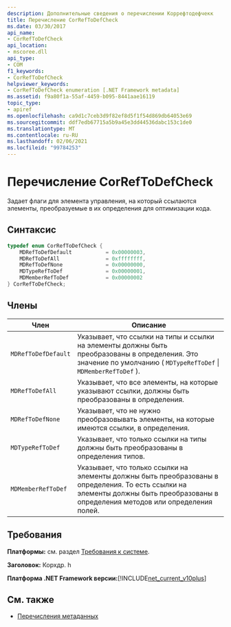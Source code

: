 ```yaml
---
description: Дополнительные сведения о перечислении Коррефтодефчекк
title: Перечисление CorRefToDefCheck
ms.date: 03/30/2017
api_name:
- CorRefToDefCheck
api_location:
- mscoree.dll
api_type:
- COM
f1_keywords:
- CorRefToDefCheck
helpviewer_keywords:
- CorRefToDefCheck enumeration [.NET Framework metadata]
ms.assetid: f9a80f1a-55af-4459-b095-8441aae16119
topic_type:
- apiref
ms.openlocfilehash: ca9d1c7ceb3d9f82ef8d5f1f54d869db64053e69
ms.sourcegitcommit: ddf7edb67715a5b9a45e3dd44536dabc153c1de0
ms.translationtype: MT
ms.contentlocale: ru-RU
ms.lasthandoff: 02/06/2021
ms.locfileid: "99784253"
---
```

# <a name="correftodefcheck-enumeration"></a>Перечисление CorRefToDefCheck

Задает флаги для элемента управления, на который ссылаются элементы, преобразуемые в их определения для оптимизации кода.  
  
## <a name="syntax"></a>Синтаксис  
  
```cpp  
typedef enum CorRefToDefCheck {  
    MDRefToDefDefault           = 0x00000003,  
    MDRefToDefAll               = 0xffffffff,  
    MDRefToDefNone              = 0x00000000,  
    MDTypeRefToDef              = 0x00000001,  
    MDMemberRefToDef            = 0x00000002  
} CorRefToDefCheck;  
```  
  
## <a name="members"></a>Члены  
  
|Член|Описание|  
|------------|-----------------|  
|`MDRefToDefDefault`|Указывает, что ссылки на типы и ссылки на элементы должны быть преобразованы в определения. Это значение по умолчанию ( `MDTypeRefToDef` &#124; `MDMemberRefToDef` ).|  
|`MDRefToDefAll`|Указывает, что все элементы, на которые указывают ссылки, должны быть преобразованы в определения.|  
|`MDRefToDefNone`|Указывает, что не нужно преобразовывать элементы, на которые имеются ссылки, в определения.|  
|`MDTypeRefToDef`|Указывает, что только ссылки на типы должны быть преобразованы в определения типов.|  
|`MDMemberRefToDef`|Указывает, что только ссылки на элементы должны быть преобразованы в определения. То есть ссылки на элементы должны быть преобразованы в определения методов или определения полей.|  
  
## <a name="requirements"></a>Требования  

 **Платформы:** см. раздел [Требования к системе](../../get-started/system-requirements.md).  
  
 **Заголовок:** Корхдр. h  
  
 **Платформа .NET Framework версии:**[!INCLUDE[net_current_v10plus](../../../../includes/net-current-v10plus-md.md)]  
  
## <a name="see-also"></a>См. также

- [Перечисления метаданных](metadata-enumerations.md)

